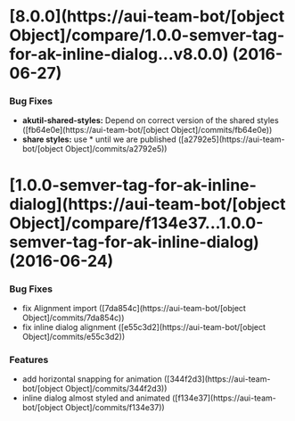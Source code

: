 <a name="8.0.0"></a>
# [8.0.0](https://aui-team-bot/[object Object]/compare/1.0.0-semver-tag-for-ak-inline-dialog...v8.0.0) (2016-06-27)


### Bug Fixes

* **akutil-shared-styles:** Depend on correct version of the shared styles ([fb64e0e](https://aui-team-bot/[object Object]/commits/fb64e0e))
* **share styles:** use * until we are published ([a2792e5](https://aui-team-bot/[object Object]/commits/a2792e5))



<a name="1.0.0-semver-tag-for-ak-inline-dialog"></a>
# [1.0.0-semver-tag-for-ak-inline-dialog](https://aui-team-bot/[object Object]/compare/f134e37...1.0.0-semver-tag-for-ak-inline-dialog) (2016-06-24)


### Bug Fixes

* fix Alignment import ([7da854c](https://aui-team-bot/[object Object]/commits/7da854c))
* fix inline dialog alignment ([e55c3d2](https://aui-team-bot/[object Object]/commits/e55c3d2))


### Features

* add horizontal snapping for animation ([344f2d3](https://aui-team-bot/[object Object]/commits/344f2d3))
* inline dialog almost styled and animated ([f134e37](https://aui-team-bot/[object Object]/commits/f134e37))



